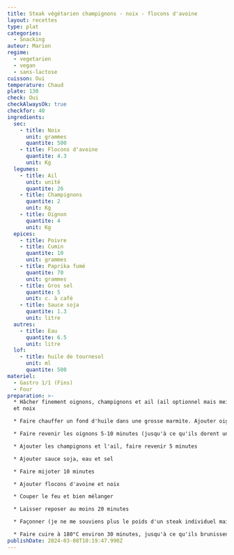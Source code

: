 ```yaml
---
title: Steak végétarien champignons - noix - flocons d'avoine
layout: recettes
type: plat
categories:
  - Snacking
auteur: Marion
regime:
  - vegetarien
  - vegan
  - sans-lactose
cuisson: Oui
temperature: Chaud
plate: 130
check: Oui
checkAlwaysOk: true
checkfor: 40
ingredients:
  sec:
    - title: Noix
      unit: grammes
      quantite: 500
    - title: Flocons d'avoine
      quantite: 4.3
      unit: Kg
  legumes:
    - title: Ail
      unit: unité
      quantite: 26
    - title: Champignons
      quantite: 2
      unit: Kg
    - title: Oignon
      quantite: 4
      unit: Kg
  epices:
    - title: Poivre
    - title: Cumin
      quantite: 10
      unit: grammes
    - title: Paprika fumé
      quantite: 70
      unit: grammes
    - title: Gros sel
      quantite: 5
      unit: c. à café
    - title: Sauce soja
      quantite: 1.3
      unit: litre
  autres:
    - title: Eau
      quantite: 6.5
      unit: litre
  lof:
    - title: huile de tournesol
      unit: ml
      quantite: 500
materiel:
  - Gastro 1/1 (Fins)
  - Four
preparation: >-
  * Hâcher finement oignons, champignons et ail (ail optionnel mais meilleur),
  et noix

  * Faire chauffer un fond d'huile dans une grosse marmite. Ajouter oignons et épices.

  * Faire revenir les oignons 5-10 minutes (jusqu'à ce qu'ils dorent un peu)

  * Ajouter les champignons et l'ail, faire revenir 5 minutes

  * Ajouter sauce soja, eau et sel

  * Faire mijoter 10 minutes

  * Ajouter flocons d'avoine et noix

  * Couper le feu et bien mélanger

  * Laisser reposer au moins 20 minutes

  * Façonner (je ne me souviens plus le poids d'un steak individuel mais peser le tout et calculer, c'est assez généreux). Mettre de l'huile sur les deux faces du steak (au pinceau c'est le mieux)

  * Faire cuire à 180°C environ 30 minutes, jusqu'à ce qu'ils brunissent un peu. Retourner en milieu de cuisson.
publishDate: 2024-03-08T10:19:47.990Z
---
```

